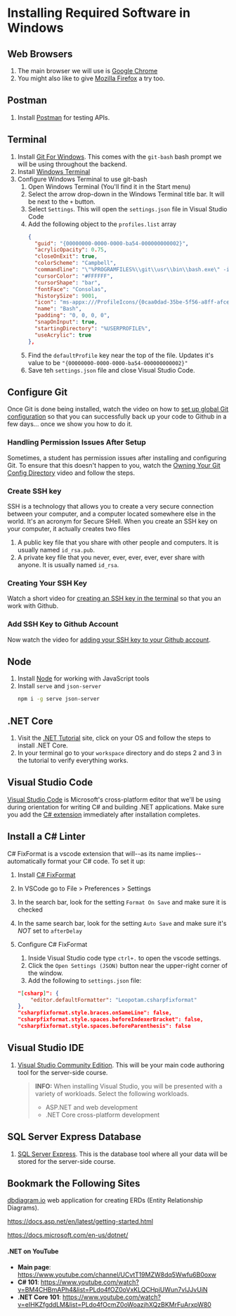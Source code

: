 # Installing Required Software in Windows

## Web Browsers

1. The main browser we will use is [Google Chrome]( https://www.google.com/chrome/browser/desktop/index.html)
1. You might also like to give [Mozilla Firefox](https://www.mozilla.org/en-US/firefox/new/) a try too.

## Postman

1. Install [Postman](https://www.getpostman.com/) for testing APIs.

## Terminal

1. Install [Git For Windows](https://gitforwindows.org/). This comes with the `git-bash` bash prompt we will be using throughout the backend.
1. Install [Windows Terminal](https://www.microsoft.com/en-us/p/windows-terminal-preview/9n0dx20hk701?activetab=pivot:overviewtab)
1. Configure Windows Terminal to use git-bash
    1. Open Windows Terminal (You'll find it in the Start menu)
    1. Select the arrow drop-down in the Windows Terminal title bar. It will be next to the `+` button.
    1. Select `Settings`. This will open the `settings.json` file in Visual Studio Code
    1. Add the following object to the `profiles.list` array
        ```json
        {
          "guid": "{00000000-0000-0000-ba54-000000000002}",
          "acrylicOpacity": 0.75,
          "closeOnExit": true,
          "colorScheme": "Campbell",
          "commandline": "\"%PROGRAMFILES%\\git\\usr\\bin\\bash.exe\" -i -l",
          "cursorColor": "#FFFFFF",
          "cursorShape": "bar",
          "fontFace": "Consolas",
          "historySize": 9001,
          "icon": "ms-appx:///ProfileIcons/{0caa0dad-35be-5f56-a8ff-afceeeaa6101}.png",
          "name": "Bash",
          "padding": "0, 0, 0, 0",
          "snapOnInput": true,
          "startingDirectory": "%USERPROFILE%",
          "useAcrylic": true
        },
        ```
    1. Find the `defaultProfile` key near the top of the file. Updates it's value to be `"{00000000-0000-0000-ba54-000000000002}"`
    1. Save teh `settings.json` file and close Visual Studio Code.

## Configure Git

Once Git is done being installed, watch the video on how to [set up global Git configuration](https://youtu.be/66EB9oxGMzQ) so that you can successfully back up your code to Github in a few days... once we show you how to do it.

### Handling Permission Issues After Setup

Sometimes, a student has permission issues after installing and configuring Git. To ensure that this doesn't happen to you, watch the [Owning Your Git Config Directory](https://youtu.be/exva3J_jojc) video and follow the steps.


### Create SSH key

SSH is a technology that allows you to create a very secure connection between your computer, and a computer located somewhere else in the world. It's an acronym for Secure SHell. When you create an SSH key on your computer, it actually creates two files

1. A public key file that you share with other people and computers. It is usually named `id_rsa.pub`.
1. A private key file that you never, ever, ever, ever, ever share with anyone. It is usually named `id_rsa`.

### Creating Your SSH Key

Watch a short video for [creating an SSH key in the terminal](https://youtu.be/znRMcNG9_qQ) so that you an work with Github.

### Add SSH Key to Github Account

Now watch the video for [adding your SSH key to your Github account](https://youtu.be/8hlmIObpMd4).

## Node

1. Install [Node](https://nodejs.org/en/) for working with JavaScript tools
1. Install `serve` and `json-server`
    ```sh
    npm i -g serve json-server
    ```

## .NET Core

1. Visit the [.NET Tutorial](https://dotnet.microsoft.com/learn/dotnet/hello-world-tutorial/intro) site, click on your OS and follow the steps to install .NET Core.
1. In your terminal go to your `workspace` directory and do steps 2 and 3 in the tutorial to verify everything works.

## Visual Studio Code

[Visual Studio Code](https://code.visualstudio.com/download) is Microsoft's cross-platform editor that we'll be using during orientation for writing C# and building .NET applications. Make sure you add the [C# extension](https://code.visualstudio.com/Docs/languages/csharp) immediately after installation completes.

## Install a C# Linter

C# FixFormat is a vscode extension that will--as its name implies--automatically format your C# code. To set it up:

1. Install [C# FixFormat](https://marketplace.visualstudio.com/items?itemName=Leopotam.csharpfixformat)
1. In VSCode go to File > Preferences > Settings
1. In the search bar, look for the setting `Format On Save` and make sure it is checked
1. In the same search bar, look for the setting `Auto Save` and make sure it's *NOT* set to `afterDelay`
1. Configure C# FixFormat
    1. Inside Visual Studio code type `ctrl+.` to open the vscode settings.
    1. Click the `Open Settings (JSON)` button near the upper-right corner of the window.
    1. Add the following to `settings.json` file:

    ```json
    "[csharp]": {
        "editor.defaultFormatter": "Leopotam.csharpfixformat"
    },
    "csharpfixformat.style.braces.onSameLine": false,
    "csharpfixformat.style.spaces.beforeIndexerBracket": false,
    "csharpfixformat.style.spaces.beforeParenthesis": false
    ```

## Visual Studio IDE

1. [Visual Studio Community Edition](https://visualstudio.microsoft.com/vs/community/). This will be your main code authoring tool for the server-side course.
    > **INFO:** When installing Visual Studio, you will be presented with a variety of workloads. Select the following workloads.
    > * ASP.NET and web development
    > * .NET Core cross-platform development

## SQL Server Express Database

1. [SQL Server Express](https://www.microsoft.com/en-us/sql-server/sql-server-editions-express). This is the database tool where all your data will be stored for the server-side course.

## Bookmark the Following Sites

[dbdiagram.io](http://dbdiagram.io) web application for creating ERDs (Entity Relationship Diagrams).

https://docs.asp.net/en/latest/getting-started.html

https://docs.microsoft.com/en-us/dotnet/

#### .NET on YouTube

* **Main page**: https://www.youtube.com/channel/UCvtT19MZW8dq5Wwfu6B0oxw
* **C# 101**: https://www.youtube.com/watch?v=BM4CHBmAPh4&list=PLdo4fOZ0oVxKLQCHpiUWun7vlJJvUiN
* **.NET Core 101**: https://www.youtube.com/watch?v=eIHKZfgddLM&list=PLdo4fOcmZ0oWoazjhXQzBKMrFuArxpW80

